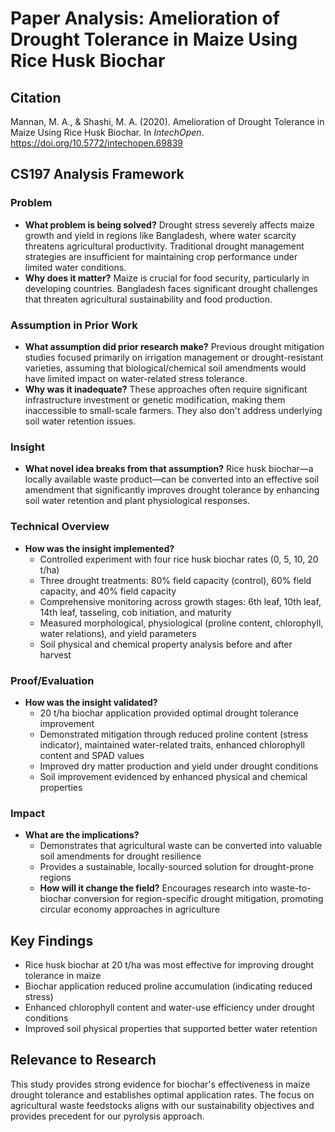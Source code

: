 # Paper Analysis: Amelioration of Drought Tolerance in Maize Using Rice Husk Biochar

## Citation
Mannan, M. A., & Shashi, M. A. (2020). Amelioration of Drought Tolerance in Maize Using Rice Husk Biochar. In *IntechOpen*. https://doi.org/10.5772/intechopen.69839

## CS197 Analysis Framework

### Problem
- **What problem is being solved?** Drought stress severely affects maize growth and yield in regions like Bangladesh, where water scarcity threatens agricultural productivity. Traditional drought management strategies are insufficient for maintaining crop performance under limited water conditions.
- **Why does it matter?** Maize is crucial for food security, particularly in developing countries. Bangladesh faces significant drought challenges that threaten agricultural sustainability and food production.

### Assumption in Prior Work
- **What assumption did prior research make?** Previous drought mitigation studies focused primarily on irrigation management or drought-resistant varieties, assuming that biological/chemical soil amendments would have limited impact on water-related stress tolerance.
- **Why was it inadequate?** These approaches often require significant infrastructure investment or genetic modification, making them inaccessible to small-scale farmers. They also don't address underlying soil water retention issues.

### Insight
- **What novel idea breaks from that assumption?** Rice husk biochar—a locally available waste product—can be converted into an effective soil amendment that significantly improves drought tolerance by enhancing soil water retention and plant physiological responses.

### Technical Overview
- **How was the insight implemented?**
  - Controlled experiment with four rice husk biochar rates (0, 5, 10, 20 t/ha)
  - Three drought treatments: 80% field capacity (control), 60% field capacity, and 40% field capacity
  - Comprehensive monitoring across growth stages: 6th leaf, 10th leaf, 14th leaf, tasseling, cob initiation, and maturity
  - Measured morphological, physiological (proline content, chlorophyll, water relations), and yield parameters
  - Soil physical and chemical property analysis before and after harvest

### Proof/Evaluation
- **How was the insight validated?**
  - 20 t/ha biochar application provided optimal drought tolerance improvement
  - Demonstrated mitigation through reduced proline content (stress indicator), maintained water-related traits, enhanced chlorophyll content and SPAD values
  - Improved dry matter production and yield under drought conditions
  - Soil improvement evidenced by enhanced physical and chemical properties

### Impact
- **What are the implications?**
  - Demonstrates that agricultural waste can be converted into valuable soil amendments for drought resilience
  - Provides a sustainable, locally-sourced solution for drought-prone regions
  - **How will it change the field?** Encourages research into waste-to-biochar conversion for region-specific drought mitigation, promoting circular economy approaches in agriculture

## Key Findings
- Rice husk biochar at 20 t/ha was most effective for improving drought tolerance in maize
- Biochar application reduced proline accumulation (indicating reduced stress)
- Enhanced chlorophyll content and water-use efficiency under drought conditions
- Improved soil physical properties that supported better water retention

## Relevance to Research
This study provides strong evidence for biochar's effectiveness in maize drought tolerance and establishes optimal application rates. The focus on agricultural waste feedstocks aligns with our sustainability objectives and provides precedent for our pyrolysis approach.